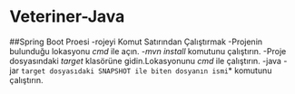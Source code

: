 # Veteriner-Java

##Spring Boot Proesi
-rojeyi Komut Satırından Çalıştırmak
-Projenin bulunduğu lokasyonu *cmd* ile açın.
-*mvn install* komutunu çalıştırın.
-Proje dosyasındaki *target* klasörüne gidin.Lokasyonunu *cmd* ile çalıştırın.
-java -jar  `target dosyasıdaki SNAPSHOT ile biten dosyanın ismi`* komutunu çalıştırın.



